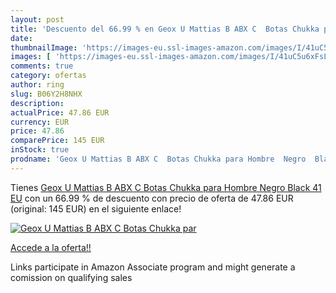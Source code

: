 ```yaml
---
layout: post
title: 'Descuento del 66.99 % en Geox U Mattias B ABX C  Botas Chukka par'
date: 
thumbnailImage: 'https://images-eu.ssl-images-amazon.com/images/I/41uC5u6xFsL._SL200_.jpg'
images: [ 'https://images-eu.ssl-images-amazon.com/images/I/41uC5u6xFsL._SL200_.jpg' ]
comments: true
category: ofertas
author: ring
slug: B06Y2H8NHX
description:
actualPrice: 47.86 EUR
currency: EUR
price: 47.86
comparePrice: 145 EUR
inStock: true
prodname: 'Geox U Mattias B ABX C  Botas Chukka para Hombre  Negro  Black   41 EU'
---
```


Tienes [Geox U Mattias B ABX C  Botas Chukka para Hombre  Negro  Black   41 EU](https://www.amazon.es/dp/B06Y2H8NHX/?tag=tolees-21) con un 66.99 % de descuento con precio de oferta de 47.86 EUR (original: 145 EUR) en el siguiente enlace!

[![Geox U Mattias B ABX C  Botas Chukka par](https://images-eu.ssl-images-amazon.com/images/I/41uC5u6xFsL._SL200_.jpg)](https://www.amazon.es/dp/B06Y2H8NHX/?tag=tolees-21)

[Accede a la oferta!!](https://www.amazon.es/dp/B06Y2H8NHX/?tag=tolees-21)

Links participate in Amazon Associate program and might generate a comission on qualifying sales


